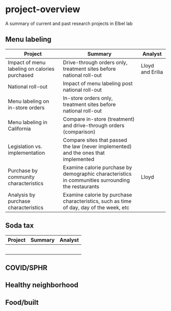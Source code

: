 # project-overview
A summary of current and past research projects in Elbel lab

## Menu labeling
| Project      | Summary | Analyst |
| ----------- | ----------- |----------- |
|Impact of menu labeling on calories purchased|Drive-through orders only, treatment sites before national roll-out|Lloyd and Erilia|
|National roll-out|Impact of menu labeling post national roll-out||
|Menu labeling on in-store orders|In-store orders only, treatment sites before national roll-out||
|Menu labeling in California|Compare in-store (treatment) and drive-through orders (comparison)||
|Legislation vs. implementation|Compare sites that passed the law (never implemented) and the ones that implemented||
|Purchase by community characteristics|Examine calorie purchase by demographic characteristics in communities surrounding the restaurants|Lloyd|
|Analysis by purchase characteristics|Examine calorie by purchase characteristics, such as time of day, day of the week, etc||

## Soda tax
| Project      | Summary | Analyst |
| ----------- | ----------- |----------- |
||||
||||
||||
||||
||||

## COVID/SPHR
## Healthy neighborhood
## Food/built
